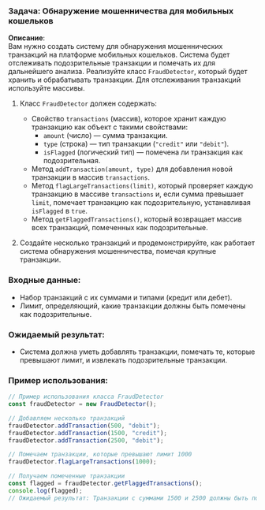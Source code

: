 ### Задача: Обнаружение мошенничества для мобильных кошельков

**Описание**:  
Вам нужно создать систему для обнаружения мошеннических транзакций на платформе мобильных кошельков. Система будет отслеживать подозрительные транзакции и помечать их для дальнейшего анализа. Реализуйте класс `FraudDetector`, который будет хранить и обрабатывать транзакции. Для отслеживания транзакций используйте массивы.

1. Класс `FraudDetector` должен содержать:
   - Свойство `transactions` (массив), которое хранит каждую транзакцию как объект с такими свойствами:
     - `amount` (число) — сумма транзакции.
     - `type` (строка) — тип транзакции (`"credit"` или `"debit"`).
     - `isFlagged` (логический тип) — помечена ли транзакция как подозрительная.
   - Метод `addTransaction(amount, type)` для добавления новой транзакции в массив `transactions`.
   - Метод `flagLargeTransactions(limit)`, который проверяет каждую транзакцию в массиве `transactions` и, если сумма превышает `limit`, помечает транзакцию как подозрительную, устанавливая `isFlagged` в `true`.
   - Метод `getFlaggedTransactions()`, который возвращает массив всех транзакций, помеченных как подозрительные.

2. Создайте несколько транзакций и продемонстрируйте, как работает система обнаружения мошенничества, помечая крупные транзакции.

### Входные данные:
- Набор транзакций с их суммами и типами (кредит или дебет).
- Лимит, определяющий, какие транзакции должны быть помечены как подозрительные.

### Ожидаемый результат:
- Система должна уметь добавлять транзакции, помечать те, которые превышают лимит, и извлекать подозрительные транзакции.

### Пример использования:

```javascript
// Пример использования класса FraudDetector
const fraudDetector = new FraudDetector();

// Добавляем несколько транзакций
fraudDetector.addTransaction(500, "debit");
fraudDetector.addTransaction(1500, "credit");
fraudDetector.addTransaction(2500, "debit");

// Помечаем транзакции, которые превышают лимит 1000
fraudDetector.flagLargeTransactions(1000);

// Получаем помеченные транзакции
const flagged = fraudDetector.getFlaggedTransactions();
console.log(flagged); 
// Ожидаемый результат: Транзакции с суммами 1500 и 2500 должны быть помечены как подозрительные.
